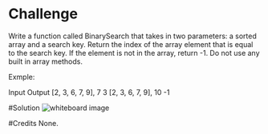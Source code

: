 # Challenge
Write a function called BinarySearch that takes in two parameters: a sorted array and a search key.  Return the index of the array element that is equal to the search key.  If the element is not in the array, return -1.  Do not use any built in array methods.

Exmple:

Input                   Output
[2, 3, 6, 7, 9], 7      3
[2, 3, 6, 7, 9], 10     -1

#Solution
![whiteboard image](array_binary_sort.jpg)

#Credits
None.